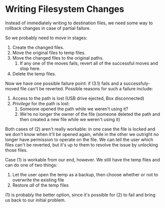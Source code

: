 # Writing Filesystem Changes
Instead of immediately writing to destination files, we need some way to rollback changes in case of partial failure.

So we probably need to move in stages:
1. Create the changed files.
2. Move the original files to temp files.
3. Move the changed files to the original paths.
    1. If any one of the moves fails, revert all of the successful moves and stop here.
4. Delete the temp files.

Now we have one possible failure point: if (3.1) fails and a successfuly-moved file can't be reverted. Possible reasons for such a failure include:
1. Access to the path is lost (USB drive ejected, Box disconnected)
2. *Privilege* for the path is lost:
    1. Someone opened the path while we weren't using it?
    2. We're no longer the owner of the file (someone deleted the path and then created a new file while we weren't using it)

Both cases of (2) aren't really workable: in one case the file is locked and we don't know when it'll be opened again, while in the other we outright no longer have permission to operate on the file. We can tell the user which files can't be reverted, but it's up to them to resolve the issue by unlocking those files.

Case (1) is workable from our end, however. We still have the temp files and can do one of two things:
1. Let the user open the temp as a backup, then choose whether or not to overwrite the existing file
2. Restore *all* of the temp files

(1) is probably the better option, since it's possible for (2) to fail and bring us back to our initial problem.